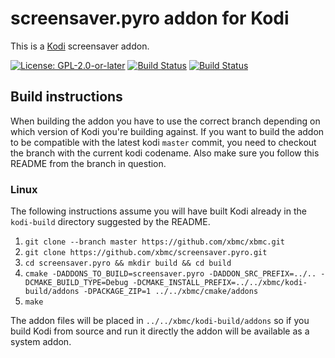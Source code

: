 # screensaver.pyro addon for Kodi

This is a [Kodi](https://kodi.tv) screensaver addon.

[![License: GPL-2.0-or-later](https://img.shields.io/badge/License-GPL%20v2+-blue.svg)](LICENSE.md)
[![Build Status](https://dev.azure.com/teamkodi/binary-addons/_apis/build/status/xbmc.screensaver.pyro?branchName=Matrix)](https://dev.azure.com/teamkodi/binary-addons/_build/latest?definitionId=47&branchName=Matrix)
[![Build Status](https://jenkins.kodi.tv/view/Addons/job/xbmc/job/screensaver.pyro/job/Matrix/badge/icon)](https://jenkins.kodi.tv/blue/organizations/jenkins/xbmc%2Fscreensaver.pyro/branches/)
<!--- [![Build Status](https://ci.appveyor.com/api/projects/status/github/xbmc/screensaver.pyro?branch=Matrix&svg=true)](https://ci.appveyor.com/project/xbmc/screensaver-pyro?branch=Matrix) -->

## Build instructions

When building the addon you have to use the correct branch depending on which version of Kodi you're building against.
If you want to build the addon to be compatible with the latest kodi `master` commit, you need to checkout the branch with the current kodi codename.
Also make sure you follow this README from the branch in question.

### Linux

The following instructions assume you will have built Kodi already in the `kodi-build` directory 
suggested by the README.

1. `git clone --branch master https://github.com/xbmc/xbmc.git`
2. `git clone https://github.com/xbmc/screensaver.pyro.git`
3. `cd screensaver.pyro && mkdir build && cd build`
4. `cmake -DADDONS_TO_BUILD=screensaver.pyro -DADDON_SRC_PREFIX=../.. -DCMAKE_BUILD_TYPE=Debug -DCMAKE_INSTALL_PREFIX=../../xbmc/kodi-build/addons -DPACKAGE_ZIP=1 ../../xbmc/cmake/addons`
5. `make`

The addon files will be placed in `../../xbmc/kodi-build/addons` so if you build Kodi from source and run it directly 
the addon will be available as a system addon.
